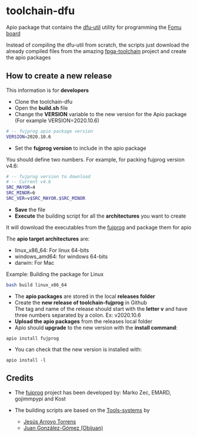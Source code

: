 # toolchain-dfu
Apio package that contains the [dfu-util](http://dfu-util.sourceforge.net/) utility for programming the [Fomu board](https://github.com/im-tomu/fomu-hardware)

Instead of compiling the dfu-util from scratch, the scripts just download the already compiled files from the amazing [fpga-toolchain](https://github.com/open-tool-forge/fpga-toolchain) project and create the apio packages

## How to create a new release

This information is for **developers**

* Clone the toolchain-dfu
* Open the **build.sh** file
* Change the **VERSION** variable to the new version for the Apio package (For example VERSION=2020.10.6)

```bash
# -- fujprog apio package version
VERSION=2020.10.6
```

* Set the **fujprog version** to include in the apio package

 You should define two numbers. For example, for packing fujprog version v4.6:

```bash
# -- fujprog version to download
# -- Current v4.6
SRC_MAYOR=4
SRC_MINOR=6
SRC_VER=v$SRC_MAYOR.$SRC_MINOR
```

* **Save** the file
* **Execute** the building script for all the **architectures** you want to create

It will download the executables from the [fujprog](https://github.com/kost/fujprog) and package them for apio

The **apio target architectures** are:

 * linux_x86_64: For linux 64-bits
 * windows_amd64: for windows 64-bits
 * darwin: For Mac

Example: Building the package for Linux

```bash
bash build linux_x86_64
```

* The **apio packages** are stored in the local **releases folder**  
* Create the **new release of toolchain-fujprog** in Github  
The tag and name of the release should start with the **letter v** and have three numbers separated by a colon. Ex: v2020.10.6  
* **Upload the apio packages** from the releases local folder  
* Apio should **upgrade** to the new version with the **install command**:
```
apio install fujprog
```
* You can check that the new version is installed with:
```
apio install -l
```

## Credits

* The [fujprog](https://github.com/kost/fujprog) project has been developed by: Marko Zec, EMARD, gojimmpypi and Kost

* The building scripts are based on the [Tools-systems](https://github.com/FPGAwars/tools-system) by  
  * [Jesús Arroyo Torrens](https://github.com/Jesus89)
  * [Juan González-Gómez (Obijuan)](https://github.com/Obijuan)

